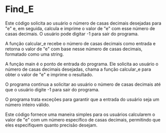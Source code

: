 # Find_E
Este código solicita ao usuário o número de casas decimais desejadas para "e" e, em seguida, calcula e imprime o valor de "e" com esse número de casas decimais. O usuário pode digitar -1 para sair do programa.

A função calcular_e recebe o número de casas decimais como entrada e retorna o valor de "e" com base nesse número de casas decimais, formatado como uma string.

A função main é o ponto de entrada do programa. Ele solicita ao usuário o número de casas decimais desejadas, chama a função calcular_e para obter o valor de "e" e imprime o resultado.

O programa continua a solicitar ao usuário o número de casas decimais até que o usuário digite -1 para sair do programa.

O programa trata exceções para garantir que a entrada do usuário seja um número inteiro válido.

Este código fornece uma maneira simples para os usuários calcularem o valor de "e" com um número específico de casas decimais, permitindo que eles especifiquem quanto precisão desejam.
